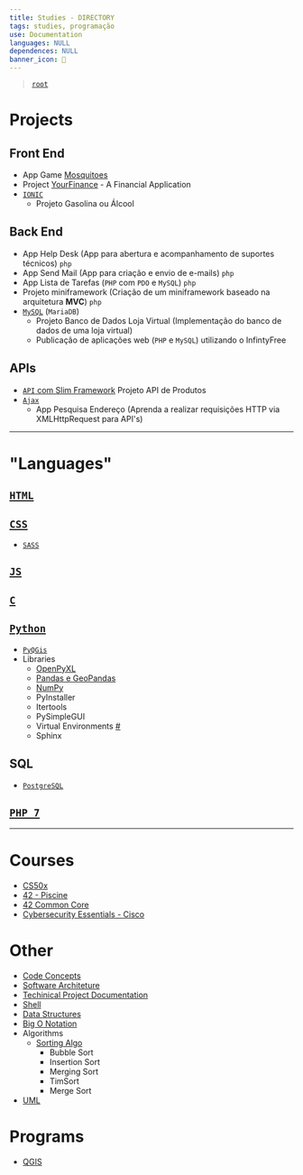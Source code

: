 ```yaml
---
title: Studies - DIRECTORY
tags: studies, programação
use: Documentation
languages: NULL
dependences: NULL
banner_icon: 📂
---
```


> [`root`](./README.md)

# Projects

## Front End

- App Game [Mosquitoes](https://github.com/see7e/Mosquitoes-WebGame)
- Project [YourFinance](https://github.com/see7e/YourFinance) - A Financial Application
- [`IONIC`](./Languages/IONIC/README.md)
    - Projeto Gasolina ou Álcool

## Back End

- App Help Desk (App para abertura e acompanhamento de suportes técnicos) `php`
- App Send Mail (App para criação e envio de e-mails) `php`
- App Lista de Tarefas (`PHP` com `PDO` e `MySQL`) `php`
- Projeto miniframework (Criação de um miniframework baseado na arquitetura **MVC**) `php`
- [`MySQL`](./Languages/SQL/MySQL/README.md) (`MariaDB`)
    - Projeto Banco de Dados Loja Virtual (Implementação do banco de dados de uma loja virtual)
    - Publicação de aplicações web (`PHP` e `MySQL`) utilizando o InfintyFree


## APIs

- [`API` com Slim Framework](./API/README.md) Projeto API de Produtos
- [`Ajax`](./Languages/Ajax/README.md)
    - App Pesquisa Endereço (Aprenda a realizar requisições HTTP via XMLHttpRequest para API's)

---

# "Languages" 

## [`HTML`](./Languages/HTML/README.md)

## [`CSS`](./Languages/CSS/README.md)

- [`SASS`](./Languages/README.md)

## [`JS`](./Languages/JS/README.md)

## [`C`](./Languages/C/README.md)

## [`Python`](./Languages/PYTHON/README.md)

- [`PyQGis`](./Languages/PYTHON/PYQGIS/README.md)
- Libraries
    - [OpenPyXL](openpyxl.md)
    - [Pandas e GeoPandas](geo-pandas.md)
    - [NumPy](numpy.md)
    - PyInstaller
    - Itertools
    - PySimpleGUI
    - Virtual Environments [#](https://docs.python.org/3/tutorial/venv.html)
    - Sphinx

## SQL

- [`PostgreSQL`](./Languages/SQL/PSQL/README.md)

## [`PHP 7`](./Languages/PHP/README.md)

---

# Courses

- [CS50x](./Courses/CS50x/README.md)
- [42 - Piscine](./Courses/42/42_Walkthrugh/README.md)
- [42 Common Core](./Courses/42/Common_Core/README.md)
- [Cybersecurity Essentials - Cisco](./Courses/Cybersecurity_Essentials-Cisco/README.md)

# Other

- [Code Concepts](./Docs/code_concepts.md)
- [Software Architeture](./Docs/software_architecture.md)
- [Techinical Project Documentation](./Docs/project_documentation.md)
- [Shell](./Docs/shell.md)
- [Data Structures](./Docs/data_structure.md)
- [Big O Notation](./Docs/big_o_notation.md)
- Algorithms
  - [Sorting Algo](./Docs/sorting_algo.md)
    - Bubble Sort
    - Insertion Sort
    - Merging Sort
    - TimSort
    - Merge Sort
- [UML](./Docs/uml.md)

# Programs

- [QGIS](./Programs/QGIS/README.md) 
